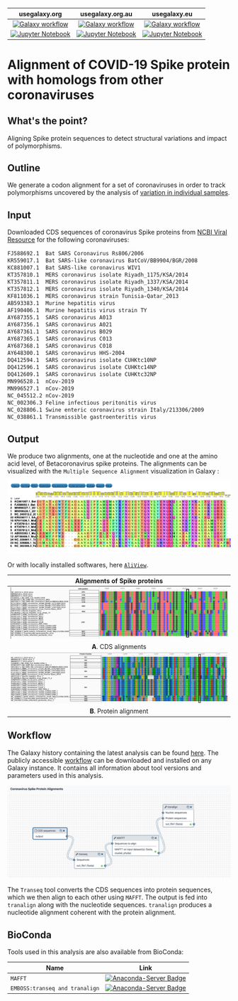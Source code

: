 | usegalaxy.org | usegalaxy.org.au | usegalaxy.eu |
|:--------:|:------:|:------------:|
| [![Galaxy workflow](https://img.shields.io/static/v1?label=workflow&message=run&color=blue)](https://usegalaxy.org/u/aun1/h/ncov-intrasample-variation) | [![Galaxy workflow](https://img.shields.io/static/v1?label=workflow&message=run&color=blue)](https://usegalaxy.org/u/aun1/h/ncov-intrasample-variation) | [![Galaxy workflow](https://img.shields.io/static/v1?label=workflow&message=run&color=blue)](https://usegalaxy.org/u/aun1/h/ncov-intrasample-variation) |
| [![Jupyter Notebook](https://img.shields.io/static/v1?label=Jupyter%20Notebook&message=run&color=blue)](variation_analysis.ipynb) | [![Jupyter Notebook](https://img.shields.io/static/v1?label=Jupyter%20Notebook&message=run&color=blue)](variation_analysis.ipynb) | [![Jupyter Notebook](https://img.shields.io/static/v1?label=Jupyter%20Notebook&message=run&color=blue)](variation_analysis.ipynb) |


# Alignment of COVID-19 Spike protein with homologs from other coronaviruses

## What's the point?

Aligning Spike protein sequences to detect structural variations and impact of polymorphisms.

## Outline

We generate a codon alignment for a set of coronaviruses in order to track polymorphisms uncovered by the analysis of [variation in individual samples](https://github.com/galaxyproject/SARS-CoV-2/tree/master/Variation).


## Input

Downloaded CDS sequences of coronavirus Spike proteins from [NCBI Viral Resource](https://www.ncbi.nlm.nih.gov/labs/virus/vssi/#/virus?SeqType_s=Nucleotide&VirusLineage_ss=SARS-CoV-2,%20taxid:2697049) for the following coronaviruses:

```
FJ588692.1	Bat SARS Coronavirus Rs806/2006
KR559017.1	Bat SARS-like coronavirus BatCoV/BB9904/BGR/2008
KC881007.1	Bat SARS-like coronavirus WIV1
KT357810.1	MERS coronavirus isolate Riyadh_1175/KSA/2014
KT357811.1	MERS coronavirus isolate Riyadh_1337/KSA/2014
KT357812.1	MERS coronavirus isolate Riyadh_1340/KSA/2014
KF811036.1	MERS coronavirus strain Tunisia-Qatar_2013
AB593383.1	Murine hepatitis virus
AF190406.1	Murine hepatitis virus strain TY
AY687355.1	SARS coronavirus A013
AY687356.1	SARS coronavirus A021
AY687361.1	SARS coronavirus B029
AY687365.1	SARS coronavirus C013
AY687368.1	SARS coronavirus C018
AY648300.1	SARS coronavirus HHS-2004
DQ412594.1	SARS coronavirus isolate CUHKtc10NP
DQ412596.1	SARS coronavirus isolate CUHKtc14NP
DQ412609.1	SARS coronavirus isolate CUHKtc32NP
MN996528.1	nCov-2019
MN996527.1	nCov-2019
NC_045512.2	nCov-2019
NC_002306.3	Feline infectious peritonitis virus
NC_028806.1	Swine enteric coronavirus strain Italy/213306/2009
NC_038861.1	Transmissible gastroenteritis virus
```

## Output

We produce two alignments, one at the nucleotide and one at the amino acid level, of Betacoronavirus spike proteins. The alignments can be visualized with the `Multiple Sequence Alignment` visualization in Galaxy :

 ![Visualization of amino acid alignment in Galaxy](align_galaxy_viz.png)

Or with locally installed softwares, here [`AliView`](https://github.com/AliView/AliView).


| Alignments of Spike proteins |
|:-------------------------------:|
| ![Nucleic Alignment of Spike proteins](Spike_CDS_Alignment.png) |
| **A**. CDS alignments |
| ![Proteic Alignment of Spike proteins](Spike_Protein_Alignment.png) |
| **B**. Protein alignment |



## Workflow

The Galaxy history containing the latest analysis can be found [here](https://usegalaxy.org/u/delphinel/h/s-proteins-alignment). The publicly accessible [workflow](https://usegalaxy.org/u/delphinel/w/cov-alignment) can be downloaded and installed on any Galaxy instance. It contains all information about tool versions and parameters used in this analysis.

![Analysis Workflow](Workflow_snapshot.png)

The `Transeq` tool converts the CDS sequences into protein sequences, which we then align to each other using `MAFFT`. The output is fed into `tranalign` along with the nucleotide sequences. `tranalign` produces a nucleotide alignment coherent with the protein alignment.

## BioConda

Tools used in this analysis are also available from BioConda:

| Name | Link |
|------|----------------|
| `MAFFT` | [![Anaconda-Server Badge](https://anaconda.org/bioconda/mafft/badges/version.svg)](https://anaconda.org/bioconda/mafft) |
| `EMBOSS:transeq and tranalign` | [![Anaconda-Server Badge](https://anaconda.org/bioconda/emboss/badges/version.svg)](https://anaconda.org/bioconda/emboss) |
